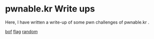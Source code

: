 
# pwnable.kr Write ups

Here, I have written a write-up of some pwn challenges of pwnable.kr .

[bof](https://github.com/majidgourkani/PWN-writeups/bof.md)
[flag](https://github.com/majidgourkani/PWN-writeups/flag.md)
[random](https://github.com/majidgourkani/PWN-writeups/random.md)
